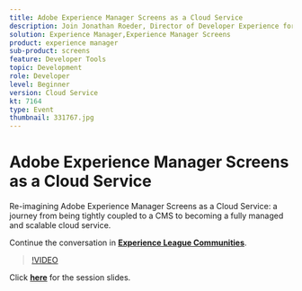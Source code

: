 ```yaml
---
title: Adobe Experience Manager Screens as a Cloud Service
description: Join Jonathan Roeder, Director of Developer Experience for Experience Cloud, to hear about the latest developer updates across Adobe Experience Cloud. This session was delivered as part of Adobe Developers Live Content event.
solution: Experience Manager,Experience Manager Screens
product: experience manager
sub-product: screens
feature: Developer Tools
topic: Development
role: Developer
level: Beginner
version: Cloud Service
kt: 7164
type: Event
thumbnail: 331767.jpg
---
```


# Adobe Experience Manager Screens as a Cloud Service

Re-imagining Adobe Experience Manager Screens as a Cloud Service: a journey from being tightly coupled to a CMS to becoming a fully managed and scalable cloud service.

Continue the conversation in **[Experience League Communities](http://adobe.ly/36Yd3v6)**.

>[!VIDEO](https://video.tv.adobe.com/v/331767/?quality=12&learn=on&hidetitle=true)

Click **[here](/help/assets/screens-as-a-cloud-service.pdf)** for the session slides.
